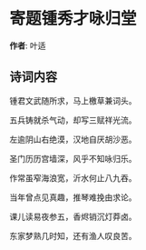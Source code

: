 # 寄题锺秀才咏归堂

**作者**: 叶适

## 诗词内容

锺君文武随所求，马上檄草兼词头。

五兵铸就杀气动，却写三赋祥光流。

左逾阴山右绝漠，汉地自厌胡沙恶。

圣门历历宫墙深，风乎不知咏归乐。

作常虽窄海浪宽，沂水何止八九吞。

当年曾点见真趣，推琴难挽由求论。

课儿读易夜参五，香烬销沉灯莽卤。

东家梦熟几时知，还有渔人叹良苦。

